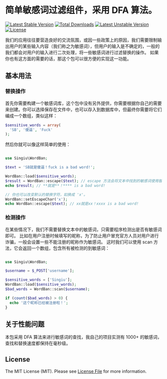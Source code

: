
# 简单敏感词过滤组件，采用 DFA 算法。

[![Latest Stable Version](https://poser.pugx.org/singiu/wordban/v/stable)](https://packagist.org/packages/singiu/wordban)
[![Total Downloads](https://poser.pugx.org/singiu/wordban/downloads)](https://packagist.org/packages/singiu/wordban)
[![Latest Unstable Version](https://poser.pugx.org/singiu/wordban/v/unstable)](https://packagist.org/packages/singiu/wordban)
[![License](https://poser.pugx.org/singiu/wordban/license)](https://packagist.org/packages/singiu/wordban)

我们的应用往往要营造良好的交流氛围，或因一些政策上的原因，我们需要限制输出用户的某些输入内容（我们称之为敏感词），但用户的输入是不确定的，一般的我们都会对用户的输入进行二次处理，将一些敏感词进行过滤替换的操作。
如果你也有这方面的需要的话，那这个包可以很方便的实现这一功能。

## 基本用法

### 替换操作

首先你需要构建一个敏感词库，这个包中没有另外提供，你需要根据你自己的需要来创建。你可以选择保存在文件中，也可以存入到数据库中，但最终你需要将它们编成一个数组，类似这样：

```php
$sensitive_words = array(
  'SB', '傻逼', 'Fuck'
);
```

然后你就可以像这样简单的使用：

```php

use Singiu\WordBan;

$text = 'SB就是傻逼！fuck is a bad word!';

WordBan::load($sensitive_words);
$result = WordBan::escape($text); // escape 方法会将文本中找到的敏感词使用替代词（默认是*）替换掉。
echo $result; // **就是**！**** is a bad word!

// 你也可以改变默认的替换字符，如换成 'x'。
WordBan::setEscapeChar('x');
echo WordBan::escape($text); // xx就是xx！xxxx is a bad word!

```

### 检测操作

在某些情况下，我们不需要替换文本中的敏感词，只需要程序检测出是否有敏感词即可。
比如在用户注册时候填写的昵称，为了防止用户冒充官方人员对用户进行诈骗，一般会设置一些不能注册的昵称作为敏感词。
这时我们可以使用 scan 方法，它会返回一个数组，包含所有被检测的到敏感词：

```php

use Singiu\WordBan;

$username = $_POST['username'];

$sensitive_words = ['Singiu'];
WordBan::load($sensitive_words);
$bad_words = WordBan::scan($username);

if (count($bad_words) > 0) {
  echo '这个昵称已经被注册啦！';
}

```

## 关于性能问题

本包采用 DFA 算法来进行敏感词的查找，我自己的项目实测有 1000+ 的敏感词，查找和替换速度都保持在毫秒级。

## License

The MIT License (MIT). Please see [License File](LICENSE) for more information.